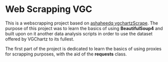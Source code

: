 # Web Scrapping VGC
This is a webscrapping project based on [ashaheedq vgchartzScrape](https://github.com/ashaheedq/vgchartzScrape). The purpose of this project was to learn the basics of using <b>BeautifulSoup4</b> and built upon on it another data analysis scripts in order to use the dataset offered by VGChartz to its fullest. 
 
 The first part of the project is dedicated to learn the basics of using proxies for scrapping purposes, with the aid of the <b>requests</b> class.
